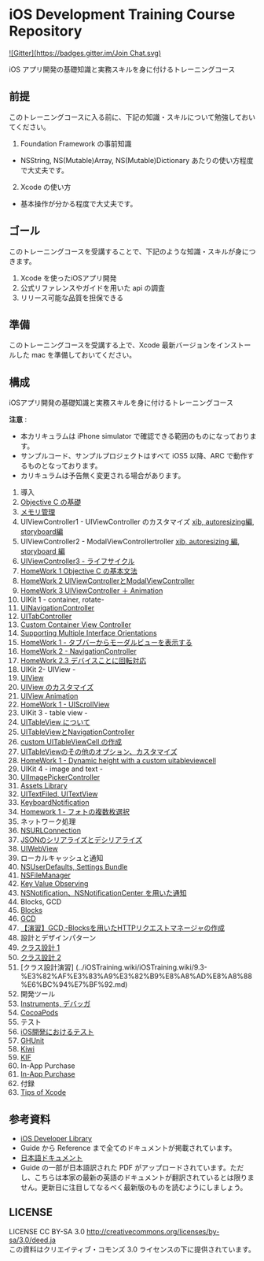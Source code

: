 iOS Development Training Course Repository
======

[![Gitter](https://badges.gitter.im/Join Chat.svg)](https://gitter.im/mixi-inc/iOSTraining?utm_source=badge&utm_medium=badge&utm_campaign=pr-badge&utm_content=badge)

iOS アプリ開発の基礎知識と実務スキルを身に付けるトレーニングコース

前提
------

このトレーニングコースに入る前に、下記の知識・スキルについて勉強しておいてください。

1. Foundation Framework の事前知識
  * NSString, NS(Mutable)Array, NS(Mutable)Dictionary あたりの使い方程度で大丈夫です。
2. Xcode の使い方
  * 基本操作が分かる程度で大丈夫です。

ゴール
------

このトレーニングコースを受講することで、下記のような知識・スキルが身につきます。

1. Xcode を使ったiOSアプリ開発
2. 公式リファレンスやガイドを用いた api の調査
3. リリース可能な品質を担保できる

準備
------

このトレーニングコースを受講する上で、Xcode 最新バージョンをインストールした mac を準備しておいてください。

構成
------

iOSアプリ開発の基礎知識と実務スキルを身に付けるトレーニングコース

**注意** :
- 本カリキュラムは iPhone simulator で確認できる範囲のものになっております。
- サンプルコード、サンプルプロジェクトはすべて iOS5 以降、ARC で動作するものとなっております。
- カリキュラムは予告無く変更される場合があります。

1. 導入
 1. [Objective C の基礎](../iOSTraining.wiki/iOSTraining.wiki/1.1-Objective-C-%E3%81%AE%E5%9F%BA%E7%A4%8E.md)
 2. [メモリ管理](../iOSTraining.wiki/iOSTraining.wiki/1.2-%E3%83%A1%E3%83%A2%E3%83%AA%E7%AE%A1%E7%90%86.md)
 3. UIViewController1 - UIViewController のカスタマイズ [xib, autoresizing編](../iOSTraining.wiki/iOSTraining.wiki/1.3-UIViewController1---UIViewController-%E3%81%AE%E3%82%AB%E3%82%B9%E3%82%BF%E3%83%9E%E3%82%A4%E3%82%BA\(xib,autoresizing\).md), [storyboard編](../iOSTraining.wiki/iOSTraining.wiki/1.3-UIViewController1---UIViewController-%E3%81%AE%E3%82%AB%E3%82%B9%E3%82%BF%E3%83%9E%E3%82%A4%E3%82%BA\(storyboard\).md)
 4. UIViewController2 - ModalViewControllertroller [xib, autoresizing 編](../iOSTraining.wiki/iOSTraining.wiki/1.4-UIViewController2---ModalViewController.md), [storyboard 編](../iOSTraining.wiki/iOSTraining.wiki/1.4-UIViewController2-ModalViewController-\(storyboard\).md)
 5. [UIViewController3 - ライフサイクル](../iOSTraining.wiki/iOSTraining.wiki/1.5-UIViewController3---%E3%83%A9%E3%82%A4%E3%83%95%E3%82%B5%E3%82%A4%E3%82%AF%E3%83%AB.md)
 6. [HomeWork 1 Objective C の基本文法](../iOSTraining.wiki/iOSTraining.wiki/HomeWork-1.1-Objective-C-%E3%81%AE%E5%9F%BA%E6%9C%AC%E6%96%87%E6%B3%95.md)
 7. [HomeWork 2 UIViewControllerとModalViewController](../iOSTraining.wiki/iOSTraining.wiki/HomeWork-1.2-UIViewController%E3%81%A8ModalViewController.md)
 8. [HomeWork 3 UIViewController ＋ Animation](../iOSTraining.wiki/iOSTraining.wiki/HomeWork-1.3-UIViewController-%EF%BC%8B-Animation.md)
2. UIKit 1 - container, rotate-
 1. [UINavigationController](../iOSTraining.wiki/iOSTraining.wiki/2.1-UINavigationController.md)
 2. [UITabController](../iOSTraining.wiki/iOSTraining.wiki/2.2-UITabController.md)
 3. [Custom Container View Controller](../iOSTraining.wiki/iOSTraining.wiki/2.3-Custom-Container-View-Controller.md)
 4. [Supporting Multiple Interface Orientations](../iOSTraining.wiki/iOSTraining.wiki/2.4-Supporting-Multiple-Interface-Orientations.md)
 5. [HomeWork 1 - タブバーからモーダルビューを表示する](../iOSTraining.wiki/iOSTraining.wiki/HomeWork-2.1-%E3%82%BF%E3%83%96%E3%83%90%E3%83%BC%E3%81%8B%E3%82%89%E3%83%A2%E3%83%BC%E3%83%80%E3%83%AB%E3%83%93%E3%83%A5%E3%83%BC%E3%82%92%E8%A1%A8%E7%A4%BA%E3%81%99%E3%82%8B.md)
 6. [HomeWork 2 - NavigationController](../iOSTraining.wiki/iOSTraining.wiki/HomeWork-2.2-NavigationController.md)
 7. [HomeWork 2.3 デバイスことに回転対応](../iOSTraining.wiki/iOSTraining.wiki/HomeWork-2.3-%E3%83%87%E3%83%90%E3%82%A4%E3%82%B9%E3%81%93%E3%81%A8%E3%81%AB%E5%9B%9E%E8%BB%A2%E5%AF%BE%E5%BF%9C.md)
3. UIKit 2- UIView -
 1. [UIView](../iOSTraining.wiki/iOSTraining.wiki/3.1-UIView.md)
 2. [UIView のカスタマイズ](../iOSTraining.wiki/iOSTraining.wiki/3.2-UIView-%E3%81%AE%E3%82%AB%E3%82%B9%E3%82%BF%E3%83%9E%E3%82%A4%E3%82%BA.md)
 3. [UIView Animation](../iOSTraining.wiki/iOSTraining.wiki/3.3-UIView-Animation.md)
 4. [HomeWork 1 - UIScrollView](../iOSTraining.wiki/iOSTraining.wiki/HomeWork-3.1-UIScrollView.md)
4. UIKit 3 - table view -
 1. [UITableView について](../iOSTraining.wiki/iOSTraining.wiki/4.1-UITableView%E3%81%AB%E3%81%A4%E3%81%84%E3%81%A6.md)
 2. [UITableViewとNavigationController](../iOSTraining.wiki/iOSTraining.wiki/4.2-uitableview%E3%81%A8navigationcontroller.md)
 3. [custom UITableViewCell の作成](../iOSTraining.wiki/iOSTraining.wiki/4.3-%E3%82%BB%E3%83%AB%E3%81%AE%E3%82%AB%E3%82%B9%E3%82%BF%E3%83%9E%E3%82%A4%E3%82%BA.md)
 4. [UITableViewのその他のオプション、カスタマイズ](../iOSTraining.wiki/iOSTraining.wiki/4.4-UITableView%E3%81%AE%E3%81%9D%E3%81%AE%E4%BB%96%E3%81%AE%E3%82%AA%E3%83%97%E3%82%B7%E3%83%A7%E3%83%B3%E3%80%81%E3%82%AB%E3%82%B9%E3%82%BF%E3%83%9E%E3%82%A4%E3%82%BA.md)
 5. [HomeWork 1 - Dynamic height with a custom uitableviewcell](../iOSTraining.wiki/iOSTraining.wiki/HomeWork-4.1-Dynamic-height-with-a-custom-uitableviewcell.md)
5. UIKit 4 - image and text -
 1. [UIImagePickerController](../iOSTraining.wiki/iOSTraining.wiki/5.1-UIImagePickerController.md)
 2. [Assets Library](../iOSTraining.wiki/iOSTraining.wiki/5.2-Assets-Library.md)
 3. [UITextFiled, UITextView](../iOSTraining.wiki/iOSTraining.wiki/5.3-UITextFiled,-UITextView.md)
 4. [KeyboardNotification](../iOSTraining.wiki/iOSTraining.wiki/5.4-KeyboardNotification.md)
 5. [Homework 1 - フォトの複数枚選択](../iOSTraining.wiki/iOSTraining.wiki/Homework-5.1-%E3%83%95%E3%82%A9%E3%83%88%E3%81%AE%E8%A4%87%E6%95%B0%E6%9E%9A%E9%81%B8%E6%8A%9E.md)
6. ネットワーク処理
 1. [NSURLConnection](../iOSTraining.wiki/iOSTraining.wiki/6.1-HTTP%E3%83%AA%E3%82%AF%E3%82%A8%E3%82%B9%E3%83%88%E3%81%AE%E5%9F%BA%E7%A4%8E.md)
 2. [JSONのシリアライズとデシリアライズ](../iOSTraining.wiki/iOSTraining.wiki/6.2-JSON%E3%81%AE%E3%82%B7%E3%83%AA%E3%82%A2%E3%83%A9%E3%82%A4%E3%82%BA%E3%81%A8%E3%83%87%E3%82%B7%E3%83%AA%E3%82%A2%E3%83%A9%E3%82%A4%E3%82%BA.md)
 3. [UIWebView](../iOSTraining.wiki/iOSTraining.wiki/6.3-UIWebView.md)
7. ローカルキャッシュと通知
 1. [NSUserDefaults, Settings Bundle](../iOSTraining.wiki/iOSTraining.wiki/7.1-NSUserDefaults,-Settings-Bundle.md)
 2. [NSFileManager](../iOSTraining.wiki/iOSTraining.wiki/7.2-NSFileManager.md)
 3. [Key Value Observing](../iOSTraining.wiki/iOSTraining.wiki/7.3-Key-Value-Observing.md)
 4. [NSNotification、NSNotificationCenter を用いた通知](../iOSTraining.wiki/iOSTraining.wiki/7.4-NSNotification%E3%80%81NSNotificationCenter-%E3%82%92%E7%94%A8%E3%81%84%E3%81%9F%E9%80%9A%E7%9F%A5.md)
8. Blocks, GCD
 1. [Blocks](../iOSTraining.wiki/iOSTraining.wiki/8.1-Blocks.md)
 2. [GCD](../iOSTraining.wiki/iOSTraining.wiki/8.2-Grand-Central-Dispatch.md)
 3. [【演習】GCD,-Blocksを用いたHTTPリクエストマネージャの作成](../iOSTraining.wiki/iOSTraining.wiki/8.3-%E3%80%90%E6%BC%94%E7%BF%92%E3%80%91GCD,-Blocks%E3%82%92%E7%94%A8%E3%81%84%E3%81%9FHTTP%E3%83%AA%E3%82%AF%E3%82%A8%E3%82%B9%E3%83%88%E3%83%9E%E3%83%8D%E3%83%BC%E3%82%B8%E3%83%A3%E3%81%AE%E4%BD%9C%E6%88%90.md)
9. 設計とデザインパターン
 1. [クラス設計 1](../iOSTraining.wiki/iOSTraining.wiki/9.1-%E3%82%AF%E3%83%A9%E3%82%B9%E8%A8%AD%E8%A8%88-1.md)
 2. [クラス設計 2](../iOSTraining.wiki/iOSTraining.wiki/9.2-%E3%82%AF%E3%83%A9%E3%82%B9%E8%A8%AD%E8%A8%88-2.md)
 3. [クラス設計演習] (../iOSTraining.wiki/iOSTraining.wiki/9.3-%E3%82%AF%E3%83%A9%E3%82%B9%E8%A8%AD%E8%A8%88%E6%BC%94%E7%BF%92.md)
10. 開発ツール
 1. [Instruments, デバッガ](../iOSTraining.wiki/iOSTraining.wiki/10.1-%E9%96%8B%E7%99%BA%E3%83%84%E3%83%BC%E3%83%AB.md)
 2. [CocoaPods](../iOSTraining.wiki/iOSTraining.wiki/10.2-CocoaPods.md)
11. テスト
 1. [iOS開発におけるテスト](../iOSTraining.wiki/iOSTraining.wiki/11.1-iOS%E9%96%8B%E7%99%BA%E3%81%AB%E3%81%8A%E3%81%91%E3%82%8B%E3%83%86%E3%82%B9%E3%83%88%E3%81%A8CI.md)
 2. [GHUnit](../iOSTraining.wiki/iOSTraining.wiki/11.2-GHUnit%E3%82%92%E7%94%A8%E3%81%84%E3%81%9F%E5%8D%98%E4%BD%93%E3%83%86%E3%82%B9%E3%83%88.md)
 3. [Kiwi](../iOSTraining.wiki/iOSTraining.wiki/11.3-Kiwi%E3%82%92%E7%94%A8%E3%81%84%E3%81%9F%E6%8C%AF%E3%82%8B%E8%88%9E%E3%81%84%E3%83%86%E3%82%B9%E3%83%88.md)
 4. [KIF](../iOSTraining.wiki/iOSTraining.wiki/11.4-KIF%E3%82%92%E7%94%A8%E3%81%84%E3%81%9F%E7%B5%90%E5%90%88%E3%83%86%E3%82%B9%E3%83%88.md)
12. In-App Purchase
 1. [In-App Purchase](../iOSTraining.wiki/iOSTraining.wiki/12.1-In-App-Purchase.md)
13. 付録
 1. [Tips of Xcode](../iOSTraining.wiki/iOSTraining.wiki/Tips-of-Xcode.md)


参考資料
-----------------
- [iOS Developer Library](https://developer.apple.com/library/ios/navigation/)
 - Guide から Reference まで全てのドキュメントが掲載されています。
- [日本語ドキュメント](https://developer.apple.com/jp/devcenter/ios/library/japanese.html)
 - Guide の一部が日本語訳された PDF がアップロードされています。ただし、こちらは本家の最新の英語のドキュメントが翻訳されているとは限りません。更新日に注目してなるべく最新版のものを読むようにしましょう。

LICENSE
-----------------
LICENSE CC BY-SA 3.0 http://creativecommons.org/licenses/by-sa/3.0/deed.ja  
この資料はクリエイティブ・コモンズ 3.0 ライセンスの下に提供されています。  
